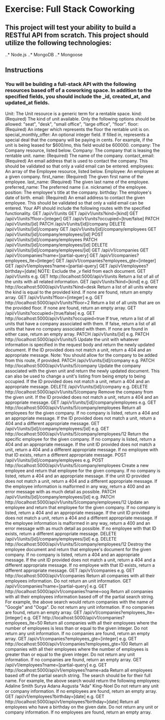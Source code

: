 # Exercise: Full Stack Coworking
## This project will test your ability to build a RESTful API from scratch. This project should utilize the following technologies:
..* Node.js
..* MongoDB
..* Mongoose
## Instructions

### You will be building a full-stack API with the following resources based off of a coworking space. In addition to the specified fields, you should include the _id, created_at, and updated_at fields.
Unit: The Unit resource is a generic term for a rentable space. 
kind: (Required) The kind of unit available. Only the following options should be allowed: "seat", "desk", "small office", "large office", "floor".
floor: (Required) An integer which represents the floor the rentable unit is on.
special_monthly_offer: An optional integer field. If filled in, represents a special deal that the company will be paying in cents. For example, if the unit is being leased for $600/mo, this field would be 600000.
company: The Company resource, listed below.
Company: The company that is leasing the rentable unit. 
name: (Required) The name of the company.
contact_email: (Required) An email address that is used to contact the company. This should be validated so that only a valid email can be entered.
employees: An array of the Employee resource, listed below.
Employee: An employee at a given company. 
first_name: (Required) The given first name of the employee.
last_name: (Required) The given last name of the employee.
preferred_name: The preferred name (i.e. nickname) of the employee.
position: The employee's title at the company.
birthday: The employee's date of birth.
email: (Required) An email address to contact the given employee. This should be validated so that only a valid email can be entered.
Your API should include the following routes with the specified functionality.
 GET /api/v1/units
 GET /api/v1/units?kind=[kind]
 GET /api/v1/units?floor=[integer]
 GET /api/v1/units?occupied=[true/false]
 PATCH /api/v1/units/[id]
 PATCH /api/v1/units/[id]/company
 DELETE /api/v1/units/[id]/company
 GET /api/v1/units/[id]/company/employees
 GET /api/v1/units/[id]/company/employees/[id]
 POST /api/v1/units/[id]/company/employees
 PATCH /api/v1/units/[id]/company/employees/[id]
 DELETE /api/v1/units/[id]/company/employees/[id]
 GET /api/v1/companies
 GET /api/v1/companies?name=[partial-query]
 GET /api/v1/companies?employees_lte=[integer]
 GET /api/v1/companies?employees_gte=[integer]
 GET /api/v1/employees?name=[partial-query]
 GET /api/v1/employees?birthday=[date]
NOTE: Exclude the _v field from each document.
GET /api/v1/units
e.g. GET http://localhost:5000/api/v1/units
Return a list of all of the units with all related information.
GET /api/v1/units?kind=[kind]
e.g. GET http://localhost:5000/api/v1/units?kind=desk
Return a list of all units where the kind is equal to the provided kind. If none are found, return an empty array.
GET /api/v1/units?floor=[integer]
e.g. GET http://localhost:5000/api/v1/units?floor=2
Return a list of all units that are on the provided floor. If none are found, return an empty array.
GET /api/v1/units?occupied=[true/false]
e.g. GET http://localhost:5000/api/v1/units?occupied=true
If true, return a list of all units that have a company associated with them. If false, return a list of all units that have no company associated with them. If none are found in either case, return an empty array.
PATCH /api/v1/units/[id]
e.g. PATCH http://localhost:5000/api/v1/units/5
Update the unit with whatever information is specified in the request body and return the newly updated document. If the ID provided does not match a unit, return a 404 and an appropriate message. Note: You should allow for the company to be added from this route, if provided.
PATCH /api/v1/units/[id]/company
e.g. PATCH http://localhost:5000/api/v1/units/5/company
Update the company associated with the given unit and return the newly updated document. This can also be used to change a unit's listing from being empty to being occupied. If the ID provided does not match a unit, return a 404 and an appropriate message.
DELETE /api/v1/units/[id]/company
e.g. DELETE http://localhost:5000/api/v1/units/5/company
Remove the company from the given unit. If the ID provided does not match a unit, return a 404 and an appropriate message.
GET /api/v1/units/[id]/company/employees
e.g. GET http://localhost:5000/api/v1/units/5/company/employees
Return all employees for the given company. If no company is listed, return a 404 and an appropriate message. If the ID provided does not match a unit, return a 404 and a different appropriate message.
GET /api/v1/units/[id]/company/employees/[id]
e.g. GET http://localhost:5000/api/v1/units/5/company/employees/12
Return the specific employee for the given company. If no company is listed, return a 404 and an appropriate message. If the unit ID provided does not match a unit, return a 404 and a different appropriate message. If no employee with that ID exists, return a different appropriate message.
POST /api/v1/units/[id]/company/employees
e.g. POST http://localhost:5000/api/v1/units/5/company/employees
Create a new employee and return that employee for the given company. If no company is listed, return a 404 and an appropriate message. If the unit ID provided does not match a unit, return a 404 and a different appropriate message. If the employee information is malformed in any way, return a 400 and an error message with as much detail as possible.
PATCH /api/v1/units/[id]/company/employees/[id]
e.g. PATCH http://localhost:5000/api/v1/units/5/company/employees/12
Update an employee and return that employee for the given company. If no company is listed, return a 404 and an appropriate message. If the unit ID provided does not match a unit, return a 404 and a different appropriate message. If the employee information is malformed in any way, return a 400 and an error message with as much detail as possible. If no employee with that ID exists, return a different appropriate message.
DELETE /api/v1/units/[id]/company/employees/[id]
e.g. DELETE http://localhost:5000/api/v1/units/5/company/employees/12
Destroy the employee document and return that employee's document for the given company. If no company is listed, return a 404 and an appropriate message. If the unit ID provided does not match a unit, return a 404 and a different appropriate message. If no employee with that ID exists, return a different appropriate message.
GET /api/v1/companies
e.g. GET http://localhost:5000/api/v1/companies
Return all companies with all their employees information. Do not return an unit information.
GET /api/v1/companies?name=[partial-query]
e.g. GET http://localhost:5000/api/v1/companies?name=oog
Return all companies with all their employees information based off of the partial search string. For example, the above search would return companies with the name of "Google" and "Ooga". Do not return any unit information. If no companies are found, return an empty array.
GET /api/v1/companies?employees_lte=[integer]
e.g. GET http://localhost:5000/api/v1/companies?employees_lte=50
Return all companies with all their employees where the number of employees is less than or equal to the given integer. Do not return any unit information. If no companies are found, return an empty array.
GET /api/v1/companies?employees_gte=[integer]
e.g. GET http://localhost:5000/api/v1/companies?employees_gte=100
Return all companies with all their employees where the number of employees is greater than or equal to the given integer. Do not return any unit information. If no companies are found, return an empty array.
GET /api/v1/employees?name=[partial-query]
e.g. GET http://localhost:5000/api/v1/employees?name=ada
Return all employees based off of the partial search string. The search should be for their full name. For example, the above search would return the following employees:
Adaline Smith
Surya Adana
Augusta "Ada" King-Noel
Do not return any unit or company information. If no employees are found, return an empty array.
GET /api/v1/employees?birthday=[date]
e.g. GET http://localhost:5000/api/v1/employees?birthday=[date]
Return all employees who have a birthday on the given date. Do not return any unit or company information. If no employees are found, return an empty array.